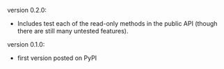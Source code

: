 version 0.2.0:
  * Includes test each of the read-only methods in the public API (though
  there are still many untested features).

version 0.1.0:
  * first version posted on PyPI
